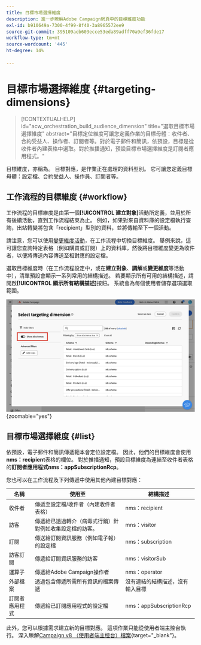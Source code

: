 ```yaml
---
title: 目標市場選擇維度
description: 進一步瞭解Adobe Campaign網頁中的目標維度功能
exl-id: b910649a-7300-4f99-8f40-3a8965572ee9
source-git-commit: 395109aeb603ecce53eda89adff70a9ef36fde17
workflow-type: tm+mt
source-wordcount: '445'
ht-degree: 14%

---
```


# 目標市場選擇維度 {#targeting-dimensions}

>[!CONTEXTUALHELP]
>id="acw_orchestration_build_audience_dimension"
>title="選取目標市場選擇維度"
>abstract="目標定位維度可讓您定義作業的目標母體：收件者、合約受益人、操作者、訂閱者等。對於電子郵件和簡訊，依預設，目標是從收件者內建表格中選取。對於推播通知，預設目標市場選擇維度是訂閱者應用程式。"

目標維度，亦稱為。 目標對應，是作業正在處理的資料型別。 它可讓您定義目標母體：設定檔、合約受益人、操作員、訂閱者等。

## 工作流程的目標維度 {#workflow}

工作流程的目標維度是由第一個&#x200B;**[!UICONTROL 建立對象]**&#x200B;活動所定義，並用於所有後續活動，直到工作流程結束為止。 例如，如果對來自資料庫的設定檔執行查詢，出站轉變將包含「recipient」型別的資料，並將傳輸至下一個活動。

請注意，您可以使用[變更維度活動](../workflows/activities/change-dimension.md)，在工作流程中切換目標維度。 舉例來說，這可讓您查詢特定表格（例如購買或訂閱）上的資料庫，然後將目標維度變更為收件者，以便將傳送內容傳送至相對應的設定檔。

選取目標維度時（在工作流程設定中，或在&#x200B;**建立對象**、**調解**&#x200B;或&#x200B;**變更維度**&#x200B;等活動中），清單預設會顯示一系列常用的結構描述。 若要顯示所有可用的結構描述，請開啟&#x200B;**[!UICONTROL 顯示所有結構描述]**&#x200B;按鈕。 系統會為每個使用者儲存選項選取範圍。

![](assets/targeting-dimension-show-all.png){zoomable="yes"}

## 目標市場選擇維度 {#list}

依預設，電子郵件和簡訊傳遞範本會定位設定檔。 因此，他們的目標維度會使用&#x200B;**nms：recipient**&#x200B;表格的欄位。 對於推播通知，預設目標維度為連結至收件者表格的&#x200B;**訂閱者應用程式nms：appSubscriptionRcp**。

您也可以在工作流程及下列傳遞中使用其他內建目標對應：

| 名稱 | 使用至 | 結構描述 |
|---|---|---|
| 收件者 | 傳遞至設定檔/收件者（內建收件者表格） | nms：recipient |
| 訪客 | 傳遞給已透過轉介（病毒式行銷）針對例如收集設定檔的訪客。 | mns：visitor |
| 訂閱 | 傳送給訂閱資訊服務（例如電子報）的設定檔 | nms：subscription |
| 訪客訂閱 | 傳遞給訂閱資訊服務的訪客 | nms：visitorSub |
| 運算子 | 傳遞給Adobe Campaign操作者 | nms：operator |
| 外部檔案 | 透過包含傳遞所需所有資訊的檔案傳遞 | 沒有連結的結構描述，沒有輸入目標 |
| 訂閱者應用程式 | 傳遞給已訂閱應用程式的設定檔 | nms：appSubscriptionRcp |

此外，您可以根據需求建立新的目標對應。 這項作業只能從使用者端主控台執行。 深入瞭解[Campaign v8 （使用者端主控台）檔案](https://experienceleague.adobe.com/docs/campaign/campaign-v8/audience/add-profiles/target-mappings.html#new-mapping){target="_blank"}。

